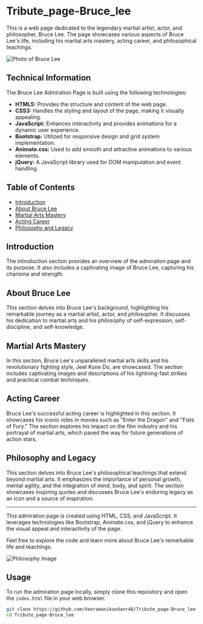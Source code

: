 # Tribute_page-Bruce_lee

This is a web page dedicated to the legendary martial artist, actor, and philosopher, Bruce Lee. The page showcases various aspects of Bruce Lee's life, including his martial arts mastery, acting career, and philosophical teachings.

![Photo of Bruce Lee](https://img.i-scmp.com/cdn-cgi/image/fit=contain,width=1098,format=auto/sites/default/files/styles/1200x800/public/d8/images/methode/2020/11/26/4050c118-2e16-11eb-be20-200ca6256645_image_hires_040420.jpeg?itok=rQ2YsonY&v=1606334672)

## Technical Information

The Bruce Lee Admiration Page is built using the following technologies:

- **HTML5:** Provides the structure and content of the web page.
- **CSS3:** Handles the styling and layout of the page, making it visually appealing.
- **JavaScript:** Enhances interactivity and provides animations for a dynamic user experience.
- **Bootstrap:** Utilized for responsive design and grid system implementation.
- **Animate.css:** Used to add smooth and attractive animations to various elements.
- **jQuery:** A JavaScript library used for DOM manipulation and event handling.

## Table of Contents
- [Introduction](#introduction)
- [About Bruce Lee](#about-bruce-lee)
- [Martial Arts Mastery](#martial-arts-mastery)
- [Acting Career](#acting-career)
- [Philosophy and Legacy](#philosophy-and-legacy)

## Introduction

The introduction section provides an overview of the admiration page and its purpose. It also includes a captivating image of Bruce Lee, capturing his charisma and strength.

## About Bruce Lee

This section delves into Bruce Lee's background, highlighting his remarkable journey as a martial artist, actor, and philosopher. It discusses his dedication to martial arts and his philosophy of self-expression, self-discipline, and self-knowledge.

## Martial Arts Mastery

In this section, Bruce Lee's unparalleled martial arts skills and his revolutionary fighting style, Jeet Kune Do, are showcased. The section includes captivating images and descriptions of his lightning-fast strikes and practical combat techniques.

## Acting Career

Bruce Lee's successful acting career is highlighted in this section. It showcases his iconic roles in movies such as "Enter the Dragon" and "Fists of Fury." The section explores his impact on the film industry and his portrayal of martial arts, which paved the way for future generations of action stars.

## Philosophy and Legacy

This section delves into Bruce Lee's philosophical teachings that extend beyond martial arts. It emphasizes the importance of personal growth, mental agility, and the integration of mind, body, and spirit. The section showcases inspiring quotes and discusses Bruce Lee's enduring legacy as an icon and a source of inspiration.

---

This admiration page is created using HTML, CSS, and JavaScript. It leverages technologies like Bootstrap, Animate.css, and jQuery to enhance the visual appeal and interactivity of the page.

Feel free to explore the code and learn more about Bruce Lee's remarkable life and teachings.

![Philosophy Image](https://cdn.vox-cdn.com/thumbor/G73diwrthKSZloocmvWjswBZJOY=/0x0:3200x1800/1570x883/filters:focal(1339x56:1851x568):format(webp)/cdn.vox-cdn.com/uploads/chorus_image/image/67095902/Bruce_Lee_illo.0.jpg)

## Usage

To run the admiration page locally, simply clone this repository and open the `index.html` file in your web browser.

```bash
git clone https://github.com/Veeramanikandanr48/Tribute_page-Bruce_lee.git
cd Tribute_page-Bruce_lee

